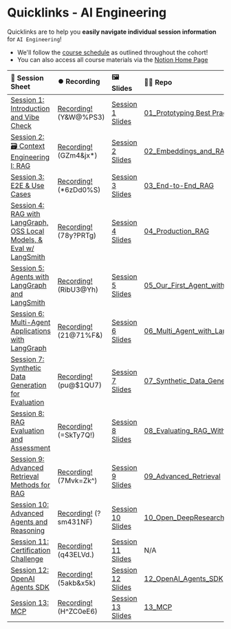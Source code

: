 # Quicklinks - AI Engineering

Quicklinks are to help you **easily navigate individual session information** for `AI Engineering`!  

- We'll follow the [course schedule](https://bit.ly/aie8-cal) as outlined throughout the cohort!
- You can also access all course materials via the [Notion Home Page](https://www.notion.so/The-AI-Engineering-Bootcamp-Cohort-8-Home-Page-263cd547af3d80fc9986f25582348429)


| 📰 Session Sheet | ⏺️ Recording  | 🖼️ Slides     | 👨‍💻 Repo     | 📝 Homework      | 📁 Feedback       |
|:-----------------|:-----------------|:-----------------|:-----------------|:-----------------|:-----------------|
| [Session 1: Introduction and Vibe Check](https://www.notion.so/Session-1-Introduction-and-Vibe-Check-263cd547af3d81869041ccc46523f1ec) |[Recording!](https://us02web.zoom.us/rec/share/AZEoQtJn03hZUBXoaAUT9I1Nx7sSdsjZ4n5ll8TTfCGQsVrBi709FLQLXwwdCCxD.2YqwpkoZhDDnHVKK) (Y&W@%PS3) | [Session 1 Slides](https://www.canva.com/design/DAGya0dMFhM/I4kYi9Y-Ec_jMtoq0aq4-g/edit?utm_content=DAGya0dMFhM&utm_campaign=designshare&utm_medium=link2&utm_source=sharebutton) | [01_Prototyping Best Practices & Vibe Check](https://github.com/AI-Maker-Space/AIE8/tree/main/01_Prototyping%20Best%20Practices%20%26%20Vibe%20Check) | [Session 1 Assignment: Vibe Check](https://forms.gle/jNhHxcmCoMJiqpUL6) | [AIE8 Feedback 9/9](https://forms.gle/GgFqgEkYPQ5a3yHj7)
| [Session 2: 🗃️ Context Engineering I: RAG](https://www.notion.so/Session-2-Context-Engineering-I-Retrieval-Augmented-Generation-RAG-26acd547af3d8041a75bfa162d1ab600) |[Recording!](https://us02web.zoom.us/rec/share/cDb3c4VCrHUACpHdOl1C0u092-_GOSBb3emPfeuwZDAtUV3FTdBVMt6DGSzkU6gQ.N6_xNZ9FOiG4SYyB) (GZm4&jx*) | [Session 2 Slides](https://www.canva.com/design/DAGrSqNpTZ0/Ra4psYmdCwBeL8o1-L69WA/edit?utm_content=DAGrSqNpTZ0&utm_campaign=designshare&utm_medium=link2&utm_source=sharebutton) | [02_Embeddings_and_RAG](https://github.com/AI-Maker-Space/AIE8/tree/main/02_Embeddings_and_RAG) | [Session 2 Assignment: RAG](https://forms.gle/98s98cdS8vt1m5g67) | [AIE8 Feedback 9/11](https://forms.gle/hGJjwZLDm6Mcb2Ki7)
| [Session 3: E2E & Use Cases](https://www.notion.so/Session-3-End-to-End-AI-Applications-OSS-Models-I-and-2025-Industry-Use-Cases-26acd547af3d80b4b646e2fd6f1fd31c) |[Recording!](https://us02web.zoom.us/rec/share/7UJErmXFPnBQmIxWoeHVtCVcjtF1c_XmzAybJLGgei5Xrju_Q2jgPzgjYI8YT06o.pRQgg0m-t4-HHAmV) (*6zDd0%S) | [Session 3 Slides](https://www.canva.com/design/DAGzJw-3i34/1UdGr5HlXlPjFtabOAWdkw/edit?utm_content=DAGzJw-3i34&utm_campaign=designshare&utm_medium=link2&utm_source=sharebutton) | [03_End-to-End_RAG](https://github.com/AI-Maker-Space/AIE8/tree/main/03_End-to-End_RAG) | [Session 3 Assignment: E2E](https://forms.gle/ZVvwkbg4jEpHKpCY9) | [AIE8 Feedback 9/16](https://forms.gle/9SnYW7vgNLeGpkh47)
| [Session 4: RAG with LangGraph, OSS Local Models, & Eval w/ LangSmith  ](https://www.notion.so/Session-4-Production-Grade-RAG-with-LangChain-and-LangSmith-26acd547af3d80838d5beba464d7e701) |[Recording!](https://us02web.zoom.us/rec/share/jEs9TS_re1f9X3y2T61Dgv_bEp6EmVzVkiYDOC-cEU8WA2tR5jMI1bwsn4L_Al1n.msDqlCRCROFBaRCH) (78y?PRTg) | [Session 4 Slides](https://www.canva.com/design/DAGzMO1y0FQ/oJaw4HMIFecP3oX9jSO4fw/edit?utm_content=DAGzMO1y0FQ&utm_campaign=designshare&utm_medium=link2&utm_source=sharebutton) | [04_Production_RAG](https://github.com/AI-Maker-Space/AIE8/tree/main/04_Production_RAG) | [Session 4 Assignment: Prod. RAG](https://forms.gle/i2SdxgWX4ahFwNrCA) | [AIE8 Feedback 9/18](https://forms.gle/ymYqK5MBLAG11jDB9)
| [Session 5: Agents with LangGraph and LangSmith](https://www.notion.so/Session-5-Agents-with-LangGraph-and-LangSmith-26acd547af3d80979d4dd947d02417b7) |[Recording!](https://us02web.zoom.us/rec/share/3Hn_gGZIUORycGT03YF4cJ7dZgdNxEdS0wUMWv1kRML5k5N-oggioJsc_d61TjiF.YhVuqfIOUZR-9l7a) (RibU3@Yh) | [Session 5 Slides](https://www.canva.com/design/DAGz1dqlRVA/nUR35BCEXtNxy1K6xHlmHA/edit?utm_content=DAGz1dqlRVA&utm_campaign=designshare&utm_medium=link2&utm_source=sharebutton) | [05_Our_First_Agent_with_LangGraph](https://github.com/AI-Maker-Space/AIE8/tree/main/05_Our_First_Agent_with_LangGraph) | [Session 5 Assignment: Agents](https://forms.gle/UoSaiz3siUSxioco6) | [AIE8 Feedback 9/23](https://forms.gle/AQ1U3zMSUiKT7SRM8)
| [Session 6: Multi-Agent Applications with LangGraph](https://www.notion.so/Session-6-Multi-Agent-Applications-with-LangGraph-26acd547af3d8052b965e5b330148d1b) |[Recording!](https://us02web.zoom.us/rec/share/difeylk8I-0DSOXAMJS-cWpxyhlVhM1ts0KcWzJsTQg_FrHey5TGmsoPevddzmAO.QSjRQj4YdKK796i4) (21@71%F&) | [Session 6 Slides](https://www.canva.com/design/DAG0A0ury_k/_KgaIlTGgb2JP8024RzUJA/edit?utm_content=DAG0A0ury_k&utm_campaign=designshare&utm_medium=link2&utm_source=sharebutton) | [06_Multi_Agent_with_LangGraph](https://github.com/AI-Maker-Space/AIE8/tree/main/06_Multi_Agent_with_LangGraph) | [Session 6 Assignment: Multi-Agent](https://forms.gle/89MASHWbzqTtfXyC7) | [AIE8 Feedback 9/25](https://forms.gle/YpfdQ9QyyBgqcUhf9)
| [Session 7: Synthetic Data Generation for Evaluation](https://www.notion.so/Session-7-Synthetic-Data-Generation-for-Evaluation-26acd547af3d80bd9db1e9ad8f41880e) |[Recording!](https://us02web.zoom.us/rec/share/5UU96rLGvm2q24vJQ19YnVJqDHkh_D7GB7P7dL_qDXPNs0-IRva4kl235y_ThbMJ.ErOuS4jux1UdX-OV) (pu@$1QU7) | [Session 7 Slides](https://www.canva.com/design/DAG0feUex_k/JTZF3nbvZe6aBGTeuzfa8w/edit?utm_content=DAG0feUex_k&utm_campaign=designshare&utm_medium=link2&utm_source=sharebutton) | [07_Synthetic_Data_Generation_and_LangSmith](https://github.com/AI-Maker-Space/AIE8/tree/main/07_Synthetic_Data_Generation_and_LangSmith) | [Session 7 Assignment: SDG](https://forms.gle/4MBF8HiZSgjXvCZq9) | [AIE8 Feedback 9/30](https://forms.gle/ut8SuMcYVZMSnAks7)
| [Session 8: RAG Evaluation and Assessment](https://www.notion.so/Session-8-RAG-Evaluation-and-Assessment-26acd547af3d804895d5fff253b7aff2) |[Recording!](https://us02web.zoom.us/rec/share/qyMTxP5AjaK5broHfiotCvMa1dDCRTaSB25UZKCxAMVjhKQheZFAbloVjqQVobgM.M-MSJ4k6Ok9Y2fXq) (=SkTy7Q!) | [Session 8 Slides](https://www.canva.com/design/DAG0rMu5dMs/38MBv-Dly5Y0wBvfzqYixQ/edit?utm_content=DAG0rMu5dMs&utm_campaign=designshare&utm_medium=link2&utm_source=sharebutton) | [08_Evaluating_RAG_With_Ragas](https://github.com/AI-Maker-Space/AIE8/tree/main/08_Evaluating_RAG_With_Ragas) | [Session 8 Assignment: Evals](https://forms.gle/7P4rv4oPBxhZAx2e7) | [AIE8 Feedback 10/2](https://forms.gle/sZ6RHUUFcuoZgG7x5)
| [Session 9: Advanced Retrieval Methods for RAG](https://www.notion.so/Session-9-Advanced-Retrieval-Methods-for-RAG-26acd547af3d80e09009c93c05f83932) |[Recording!](https://us02web.zoom.us/rec/share/FBAHsqyAqZJH2eCSM2ymIlfuC6Vbvn8PRj18os7JXRNGaQwNSODbr8p-l-lHdQ.UkfCFu5yBe4Uu1yN) (7Mvk=Zk^) | [Session 9 Slides](https://www.canva.com/design/DAG1JOanotQ/MdHirX2I1BLgpWTUKMg_yg/edit?utm_content=DAG1JOanotQ&utm_campaign=designshare&utm_medium=link2&utm_source=sharebutton) | [09_Advanced_Retrieval](https://github.com/AI-Maker-Space/AIE8/tree/main/09_Advanced_Retrieval) | [Session 9 Assignment: Advanced Retrieval](https://forms.gle/WRf2AyDfybeyxagXA) | [AIE8 Feedback 10/7](https://forms.gle/ty3AoLmWqBqg99rn8)
| [Session 10: Advanced Agents and Reasoning](https://www.notion.so/Session-10-Advanced-Agents-and-Reasoning-26acd547af3d8015af4ef45f133f9b44) |[Recording!](https://us02web.zoom.us/rec/share/f_VDsIu8wZMNFxF21bYxSifg2f2gwjcjBetxLn2T53KnB0qqvtV0bBnygiuM9Mpt.GJa9VFAfcDygLMMf) (?sm431NF) | [Session 10 Slides](https://www.canva.com/design/DAG1VvdyXcY/6IaRuJXhbh18KuBkBGEMiw/edit?utm_content=DAG1VvdyXcY&utm_campaign=designshare&utm_medium=link2&utm_source=sharebutton) | [10_Open_DeepResearch](https://github.com/AI-Maker-Space/AIE8/tree/main/10_Open_DeepResearch) | [Session 10 Assignment: Open Deep Research](https://forms.gle/wtbBrrDryEZQLTyP8) | [AIE8 Feedback 10/9](https://forms.gle/5d84qR3bYrQ4dhdx6)
| [Session 11: Certification Challenge](https://www.notion.so/Session-11-Certification-Challenge-26acd547af3d8067b1f3c1bf251654f6) |[Recording!](https://us02web.zoom.us/rec/share/8f-1HZYDnFp7_oMsmW_3kHk5o2f2bEkn0eie21nH2v4esFavQhBQYq74haqQUTZs.S4x00ZkJ-7i_J-ED) (q43ELVd.) | [Session 11 Slides](https://www.canva.com/design/DAG1zZc3t7I/Zu1H6kusUbL-E5QEgCB1zw/edit?utm_content=DAG1zZc3t7I&utm_campaign=designshare&utm_medium=link2&utm_source=sharebutton) | N/A | [Submit Certification Challenge](https://docs.google.com/forms/d/e/1FAIpQLSdkjcTLzKtvfL6yEEMaTGOeiZHV60RUXua6djVOwwUOeFy59g/viewform) | [AIE8 Feedback 10/14](https://forms.gle/tKuMLzG5xqorkEzF7)
| [Session 12: OpenAI Agents SDK](https://www.notion.so/Session-12-OpenAI-Agents-SDK-26acd547af3d8045899cd5ca3bfd80d4) |[Recording!](https://us02web.zoom.us/rec/share/6ACkCnX23miV3utzM4OYUTQ5Cr5BkFt1X8OIxSe4IYKu8ek4HMqtmFXEn9n20VnZ.UWUAcSZtBt2GU6S-) (5akb&x5k) | [Session 12 Slides](https://www.canva.com/design/DAG1_Z56ngY/fMiCFC6s3UVHY8T0mF2ZoQ/edit?utm_content=DAG1_Z56ngY&utm_campaign=designshare&utm_medium=link2&utm_source=sharebutton) | [12_OpenAI_Agents_SDK](https://github.com/AI-Maker-Space/AIE8/tree/main/12_OpenAI_Agents_SDK) | [Session 12 Assignment: Agents SDK](https://forms.gle/8V7mHzPUnxxYN9c17) | [AIE8 Feedback 10/16](https://forms.gle/4u2M2ikLFdm3sAKB8)
| [Session 13: MCP](https://www.notion.so/Session-13-Model-Context-Protocol-26acd547af3d8031a5fbf96643aadd3c) |[Recording!](https://us02web.zoom.us/rec/share/EwCgmY7ln-uhPNdzeMJuSbPJb8kbhO_7k3mYzxe8VtLxTFgqlzws5kG8fujgS2ek.HOqLnXRBO2Dv7fDL) (H^ZC0eE6) | [Session 13 Slides](https://www.canva.com/design/DAG2dJMGlIE/80TPN9tQfM86vMuyOD19Zg/edit?utm_content=DAG2dJMGlIE&utm_campaign=designshare&utm_medium=link2&utm_source=sharebutton) | [13_MCP](https://github.com/AI-Maker-Space/AIE8/tree/main/13_MCP) | [Session 13 Assignment: MCP](https://github.com/AI-Maker-Space/AIE8/tree/main/13_MCP) | [AIE8 Feedback 10/21](https://forms.gle/GDvFghGhy9na2KKJ9)
